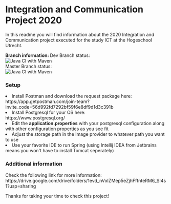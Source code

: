 <h1> Integration and Communication Project 2020 </h1>
<p> In this readme you will find information about the 2020 Integration and Communication project executed for the study ICT at the Hogeschool Utrecht. </p>   
  
<b> Branch information: </b>
Dev Branch status: </br>
![Java CI with Maven](https://github.com/Papertray/iac/workflows/Java%20CI%20with%20Maven/badge.svg?branch=dev)
</br>
Master Branch status: </br>
![Java CI with Maven](https://github.com/Papertray/iac/workflows/Java%20CI%20with%20Maven/badge.svg?branch=master)

<h3> Setup </h3>

<li> Install Postman and download the request package here: <br/> https://app.getpostman.com/join-team?invite_code=56d992fd7292bf59f6e8df9d1d3c391b
<li> Install Postgresql for your OS here: </br> https://www.postgresql.org/</li>
<li> Edit the <b>application.properties</b> with your postgresql configuration along with other configuration properties as you see fit</li>
<li> Adjust the storage path in the Image provider to whatever path you want to use
<li> Use your favorite IDE to run Spring (using Intellij IDEA from Jetbrains means you won't have to install Tomcat seperately)

<h3> Additional information </h3>
Check the following link for more information: </br>
https://drive.google.com/drive/folders/1evd_nVxIZMep5eZjhFffnteRM6_SI4s1?usp=sharing
  
Thanks for taking your time to check this project!
